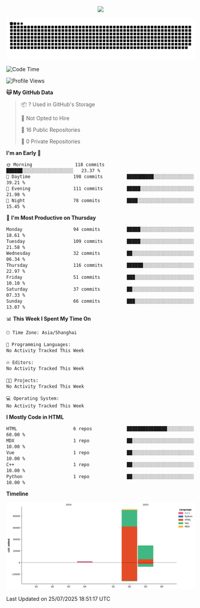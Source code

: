 <div id="header" align="center">
  <img src="https://media.giphy.com/media/du3J3cXyzhj75IOgvA/giphy.gif" width="120"/>
</div>



![](https://raw.githubusercontent.com/iocion/iocion/refs/heads/output/github-contribution-grid-snake.svg)


<!--START_SECTION:waka-->
![Code Time](http://img.shields.io/badge/Code%20Time-6%20hrs%2045%20mins-blue)

![Profile Views](http://img.shields.io/badge/Profile%20Views-0-blue)

**🐱 My GitHub Data** 

> 📦 ? Used in GitHub's Storage 
 > 
> 🚫 Not Opted to Hire
 > 
> 📜 16 Public Repositories 
 > 
> 🔑 0 Private Repositories 
 > 
**I'm an Early 🐤** 

```text
🌞 Morning                118 commits         ██████░░░░░░░░░░░░░░░░░░░   23.37 % 
🌆 Daytime                198 commits         ██████████░░░░░░░░░░░░░░░   39.21 % 
🌃 Evening                111 commits         █████░░░░░░░░░░░░░░░░░░░░   21.98 % 
🌙 Night                  78 commits          ████░░░░░░░░░░░░░░░░░░░░░   15.45 % 
```
📅 **I'm Most Productive on Thursday** 

```text
Monday                   94 commits          █████░░░░░░░░░░░░░░░░░░░░   18.61 % 
Tuesday                  109 commits         █████░░░░░░░░░░░░░░░░░░░░   21.58 % 
Wednesday                32 commits          ██░░░░░░░░░░░░░░░░░░░░░░░   06.34 % 
Thursday                 116 commits         ██████░░░░░░░░░░░░░░░░░░░   22.97 % 
Friday                   51 commits          ███░░░░░░░░░░░░░░░░░░░░░░   10.10 % 
Saturday                 37 commits          ██░░░░░░░░░░░░░░░░░░░░░░░   07.33 % 
Sunday                   66 commits          ███░░░░░░░░░░░░░░░░░░░░░░   13.07 % 
```


📊 **This Week I Spent My Time On** 

```text
🕑︎ Time Zone: Asia/Shanghai

💬 Programming Languages: 
No Activity Tracked This Week

🔥 Editors: 
No Activity Tracked This Week

🐱‍💻 Projects: 
No Activity Tracked This Week

💻 Operating System: 
No Activity Tracked This Week
```

**I Mostly Code in HTML** 

```text
HTML                     6 repos             ███████████████░░░░░░░░░░   60.00 % 
MDX                      1 repo              ██░░░░░░░░░░░░░░░░░░░░░░░   10.00 % 
Vue                      1 repo              ██░░░░░░░░░░░░░░░░░░░░░░░   10.00 % 
C++                      1 repo              ██░░░░░░░░░░░░░░░░░░░░░░░   10.00 % 
Python                   1 repo              ██░░░░░░░░░░░░░░░░░░░░░░░   10.00 % 
```



**Timeline**

![Lines of Code chart](https://raw.githubusercontent.com/iocion/iocion/main/assets/bar_graph.png)


 Last Updated on 25/07/2025 18:51:17 UTC
<!--END_SECTION:waka-->
